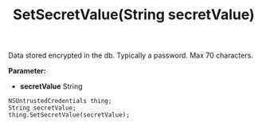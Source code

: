 ﻿---
uid: crmscript_ref_NSUntrustedCredentials_SetSecretValue
title: SetSecretValue(String secretValue)
intellisense: NSUntrustedCredentials.SetSecretValue
keywords: NSUntrustedCredentials, GetSecretValue
so.topic: reference
---

Data stored encrypted in the db. Typically a password. Max 70 characters.

**Parameter:** 
 - **secretValue** String

```crmscript
NSUntrustedCredentials thing;
String secretValue;
thing.SetSecretValue(secretValue);
```

